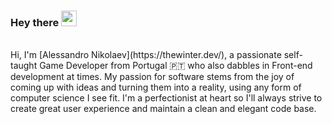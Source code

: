 ### Hey there <img src="https://media.giphy.com/media/hvRJCLFzcasrR4ia7z/giphy.gif" width="25px">
<br />
Hi, I'm [Alessandro Nikolaev](https://thewinter.dev/), a passionate self-taught Game Developer from Portugal 🇵🇹 who also dabbles in Front-end development at times. 
My passion for software stems from the joy of coming up with ideas and turning them into a reality, using any form of computer science I see fit. I'm a perfectionist at heart so I'll always strive to create great user experience and maintain a clean and elegant code base.
